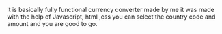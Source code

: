 it is basically fully functional currency converter made by me 
it was made with the help of Javascript, html ,css
you can select the country code and amount and you are good to go.
